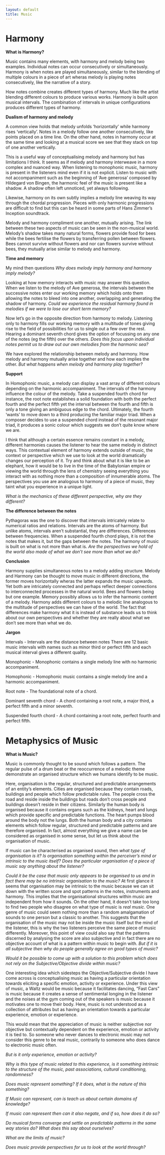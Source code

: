 ```yaml
---
layout: default
title: Music
---
```


# Harmony

**What is Harmony?**

Music contains many elements, with harmony and melody being two examples. Individual notes can occur consecutively or simultaneously. Harmony is when notes are played simultaneously, similar to the blending of multiple colours in a piece of art wheras melody is playing notes consecutively, like the narrative of a story. 

How notes combine creates different types of harmony. Much like the artist blending different colours to produce various works. Harmony is built upon musical intervals. The combination of intervals in unique configurations produces different types of harmony.


**Dualism of harmony and melody**

A common view holds that melody unfolds ‘horizontally’ while harmony rises ‘vertically’. Notes in a melody follow one another consecutively, like points placed on a time line. On the other hand, notes in harmony occur at the same time and looking at a musical score we see that they stack on top of one another vertically.
 
This is a useful way of conceptualising melody and harmony but has limitations I think. It seems as if melody and harmony interweave in a more complex and nuanced way. When listening to monophonic music, harmony is present in the listeners mind even if it is not explicit. Listen to music with not accompaniment such as the beginning of ‘Ave generosa’ composed by Hildegard von Bingen, the harmonic feel of the music is present like a shadow. A shadow often left unnoticed, yet always following.

Likewise, harmony on its own subtly implies a melody line weaving its way through the chordal progression. Pieces with only harmonic progressions are difficult to find but this can be heard in some parts of Hans Zimmer’s Inception soundtrack. 

Melody and harmony compliment one another, mutually arising. The link between these two aspects of music can be seen in the non-musical world. Melody’s shadow takes many natural forms, flowers provide food for bees while the bees fertilise the flowers by transferring pollen between flowers. Bees cannot survive without flowers and nor can flowers survive without bees, they mutually arise similar to melody and harmony.

**Time and memory**

My mind then questions _Why does melody imply harmony and harmony imply melody?_

Looking at how memory interacts with music may answer this question. When we listen to the melody of Ave generosa, the intervals between the successive notes enter our working memory which holds onto them allowing the notes to bleed into one another, overlapping and generating the shadow of harmony.
_Could we experience the residual harmony found in melodies if we were to lose our short term memory?_

Now let’s go in the opposite direction from harmony to melody. Listening only to harmony fills our working memory with a multitude of tones giving rise to the field of possibilities for us to single out a few over the rest. Hearing a dominant seventh chord gives the option of focussing on any one of the notes (eg the fifth) over the others. _Does this focus upon individual notes permit us to draw out our own melodies from the harmonic sea?_

We have explored the relationship between melody and harmony. How melody and harmony mutually arise together and how each implies the other. _But what happens when melody and harmony play together?_

**Support**

In Homophonic music, a melody can display a vast array of different colours depending on the harmonic accompaniment. The intervals of the harmony influence the colour of the melody. Take a suspended fourth chord for instance, the root note establishes a solid foundation with both the perfect fourth and the perfect fifth yet the interval between the fourth and fifth is only a tone giving an ambiguous edge to the chord. Ultimately, the fourth ‘wants’ to move down to a third producing the familiar major triad. When a composer decides to use a suspended chord instead of the resonant major triad, it produces a sonic colour which suggests we don’t quite know where we are. 

I think that although a certain essence remains constant in a melody, different harmonies causes the listener to hear the same melody in distinct ways. This contextual element of harmony extends outside of music, the context or perspective which we use to look at the world dramatically changes our perception of it. Try and think about what it is like to be an elephant, how it would be to live in the time of the Babylonian empire or viewing the world through the lens of chemistry seeing everything you interact with as nothing more than a composition of innumerable atoms. The perspectives you use are analogous to harmony of a piece of music, they taint what you experience in a unique light. 

_What is the mechanics of these different perspective, why are they different?_

**The difference between the notes**

Pythagoras was the one to discover that intervals intricately relate to numerical ratios and relations. Intervals are the atoms of harmony. But unlike atoms, intervals aren’t substantial, they are differences. Differences between frequencies. When a suspended fourth chord plays, it is not the notes that makes it, but the gaps between the notes. The harmony of music is built on what is not more than what is.
_Are the perspectives we hold of the world also made of what we don’t see more than what we do?_

**Conclusion**

Harmony supplies simultaneous notes to a melody adding structure. Melody and Harmony can be thought to move music in different directions, the former moves horizontally wheras the latter expands the music upwards. Yet both are intricately connected and perhaps reflect deeper connections to interconnected processes in the natural world. Bees and flowers being but one example. Memory possibly allows us to infer the harmonic content of a melody. Harmony adds different colours to a melodic line analogous to the multitude of perspectives we can have of the world. The fact that differences make harmony what it is instead of substance leads us to think about our own perspectives and whether they are really about what we don’t see more than what we do. 


**Jargon**

Intervals - Intervals are the distance between notes There are 12 basic music intervals with names such as minor third or perfect fifth and each musical interval gives a different quality.

Monophonic - Monophonic contains a single melody line with no harmonic accompaniment.

Homophonic - Homophonic music contains a single melody line and a harmonic accompaniment.

Root note - The foundational note of a chord.

Dominant seventh chord - A chord containing a root note, a major third, a perfect fifth and a minor seventh.

Suspended fourth chord - A chord containing a root note, perfect fourth and perfect fifth.




# Metaphysics of Music

**What is Music?**

Music is commonly thought to be sound which follows a pattern. The regular pulse of a drum beat or the reoccurrence of a melodic theme demonstrate an organised structure which we humans identify to be music. 

Here, organisation is the regular, structured and predictable arrangements of an entity’s elements. Cities are organised because they contain roads, buildings and people which follow predictable rules. The people cross the road and reside inside the buildings but roads don’t cross people and buildings doesn’t reside in their citizens. Similarly the human body is organised because it contains organs such as the kidneys, heart and lungs which provide specific and predictable functions. The heart pumps blood around the body not the lungs. Both the human body and a city contains elements which follow regular, structured and predictable patterns and are therefore organised. In fact, almost everything we give a name can be considered as organised in some sense, but let us think about the organisation of music. 

If music can be characterised as organised sound, then _what type of organisation is it? Is organisation something within the perceiver’s mind or intrinsic to the music itself? Does the particular organisation of a piece of music say anything about the listener?_

_Could it be the case that music only appears to be organised to us and in fact there may be no intrinsic organisation to the music?_
At first glance it seems that organisation may be intrinsic to the music because we can sit down with the written score and spot patterns in the notes, instruments and harmony. This implies that the organisational structures within music are independent from how it sounds. On the other hand, it doesn’t take too long to find two people who disagree on what type of music is _real music_. One genre of music could seem nothing more than a random amalgamation of sounds to one person but a classic to another. This suggests that the organisation of the music may not be inside the music itself but the mind of the listener, this is why the two listeners perceive the same piece of music differently. Moreover, this point of view could also say that the patterns discerned by analysing the score are also subjective and in fact there are no objective account of what is a pattern within music to begin with.
_But if it is all subjective then why do people generally agree on good types of music?_

_Would it be possible to come up with a solution to this problem which does not rely on the Subjective/Objective divide within music?_

One interesting idea which sidesteps the Objective/Subjective divide I have come across is conceptualising music as having a particular orientation towards eliciting a specific emotion, activity or experience. Under this view of music, a Waltz would be music because it facilitates dancing, “Fast Cars” is music because it creates a sense of sentimental longing in the listener and the noises at the gym coming out of the speakers is music because it motivates one to move their body. Here, music is not understood as a collection of attributes but as having an orientation towards a particular experience, emotion or experience.

This would mean that the appreciation of music is neither subjective nor objective but contextually dependent on the experience, emotion or activity it is tied to. So someone who never dances to electronic music may not consider this genre to be real music, contrarily to someone who does dance to electronic music often.

_But is it only experience, emotion or activity?_

_Why is this type of music related to this experience, is it something intrinsic to the structure of the music, past associations, cultural conditioning, randomness?_

_Does music represent something? If it does, what is the nature of this something?_

_If Music can represent, can is teach us about certain domains of knowledge?_

_If music can represent then can it also negate, and if so, how does it do so?_

_Do musical forms converge and settle on predictable patterns in the same way stories do? What does this say about ourselves?_

_What are the limits of music?_

_Does music provide perspectives for us to look at the world through?_